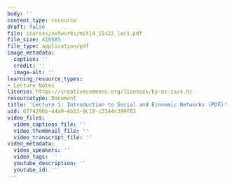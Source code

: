 ```yaml
---
body: ''
content_type: resource
draft: false
file: courses/networks/mit14_15s22_lec1.pdf
file_size: 418985
file_type: application/pdf
image_metadata:
  caption: ''
  credit: ''
  image-alt: ''
learning_resource_types:
- Lecture Notes
license: https://creativecommons.org/licenses/by-nc-sa/4.0/
resourcetype: Document
title: 'Lecture 1: Introduction to Social and Economic Networks (PDF)'
uid: 67f4296b-44a9-4b13-9c10-c2344c399f63
video_files:
  video_captions_file: ''
  video_thumbnail_file: ''
  video_transcript_file: ''
video_metadata:
  video_speakers: ''
  video_tags: ''
  youtube_description: ''
  youtube_id: ''
---
```

